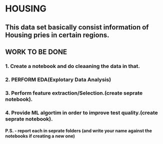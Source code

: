 # HOUSING 
## This data set basically consist information of Housing pries in certain regions.
## WORK TO BE DONE
### 1. Create a notebook and do cleaaning the data in that.
### 2. PERFORM EDA(Explotary Data Analysis)
### 3. Perform feature extraction/Selection.(create seprate notebook). 
### 4. Provide ML algortim in order to improve test quality.(create seprate notebook).  
#### P.S. - report each in seprate folders (and write your name against the notebooks if creating a new one)
